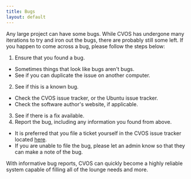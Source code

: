 ```yaml
---
title: Bugs
layout: default
---
```


Any large project can have some bugs.  While CVOS has undergone many iterations to try and iron out the bugs, there are probably still some left.  If you happen to come across a bug, please follow the steps below:

 1. Ensure that you found a bug.
   * Sometimes things that look like bugs aren't bugs.
   * See if you can duplicate the issue on another computer.
 2. See if this is a known bug.
   * Check the CVOS issue tracker, or the Ubuntu issue tracker.
   * Check the software author's website, if applicable.
 3. See if there is a fix available.
 4. Report the bug, including any information you found from above.
   * It is preferred that you file a ticket yourself in the CVOS issue tracker located [here](http://github.com/collegiumv/cv_client/issues/).
   * If you are unable to file the bug, please let an admin know so that they can make a note of the bug.


With informative bug reports, CVOS can quickly become a highly reliable system capable of filling all of the lounge needs and more.